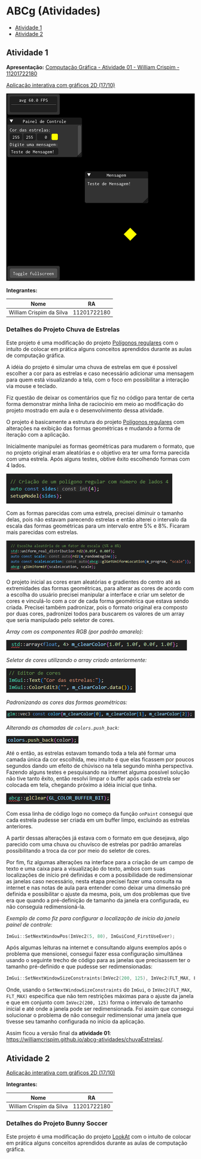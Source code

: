 # ABCg (Atividades)

* [Atividade 1](https://github.com/williamcrispim/abcg-atividades#atividade-1)
* [Atividade 2](https://github.com/williamcrispim/abcg-atividades#atividade-2)

## Atividade 1

**Apresentação:** [Computação Gráfica - Atividade 01 - William Crispim - 11201722180](https://docs.google.com/presentation/d/1K6EUfeZdftWrELGmf3bpBMwtQCsK9HI7Ro8I00ZQlZ8/edit?usp=sharing)

[Aplicação interativa com gráficos 2D (17/10)](https://williamcrispim.github.io/abcg-atividades/chuvaEstrelas/)

![Alt text](./screenshots/image-8.png)

**Integrantes:**

| Nome    | RA |
| -------- | ------- |
| William Crispim da Silva  | 11201722180    |

### Detalhes do Projeto Chuva de Estrelas

Este projeto é uma modificação do projeto [Polígonos regulares](https://hbatagelo.github.io/cg/regularpolygons.html) com o intuíto de colocar em prática alguns conceitos aprendidos durante as aulas de computação gráfica.

A idéia do projeto é simular uma chuva de estrelas em que é possível escolher a cor para as estrelas e caso necessário adicionar uma mensagem para quem está visualizando a tela, com o foco em possibilitar a interação via mouse e teclado.

Fiz questão de deixar os comentários que fiz no código para tentar de certa forma demonstrar minha linha de raciocínio em meio ao modificação do projeto mostrado em aula e o desenvolvimento dessa atividade.

O projeto é basicamente a estrutura do projeto [Polígonos regulares](https://hbatagelo.github.io/cg/regularpolygons.html) com alterações na exibição das formas geométricas e mudando a forma de iteração com a aplicação.

Inicialmente manipulei as formas geométricas para mudarem o formato, que no projeto original eram aleatórias e o objetivo era ter uma forma parecida com uma estrela. Após alguns testes, obtive êxito escolhendo formas com 4 lados.

![Alt text](./screenshots/image.png)

Com as formas parecidas com uma estrela, precisei diminuir o tamanho delas, pois não estavam parecendo estrelas e então alterei o intervalo da escala das formas geométricas para um intervalo entre 5% e 8%. Ficaram mais parecidas com estrelas.

![Alt text](./screenshots/image-1.png)

O projeto inicial as cores eram aleatórias e gradientes do centro até as extremidades das formas geométricas, para alterar as cores de acordo com a escolha do usuário precisei manipular a interface e criar um seletor de cores e vinculá-lo com a cor de cada forma geométrica que estava sendo criada. Precisei também padronizar, pois o formato original era composto por duas cores, padronizei todos para buscarem os valores de um array que seria manipulado pelo seletor de cores.

*Array com os componentes RGB (por padrão amarelo):*

![Alt text](./screenshots/image-2.png)

*Seletor de cores utilizando o array criado anteriormente:*

![Alt text](./screenshots/image-3.png)

*Padronizando as cores das formas geométricas:*

![Alt text](./screenshots/image-4.png)

*Alterando as chamadas de `colors.push_back`:*

![Alt text](./screenshots/image-7.png)

Até o então, as estrelas estavam tomando toda a tela até formar uma camada única da cor escolhida, meu intuíto é que elas ficassem por poucos segundos dando um efeito de chúvisco na tela segundo minha perspectiva. Fazendo alguns testes e pesquisando na internet alguma possível solução não tive tanto êxito, então resolvi limpar o buffer após cada estrela ser colocada em tela, chegando próximo a idéia inicial que tinha.

![Alt text](./screenshots/image-5.png)

Com essa linha de código logo no começo da função `onPaint` consegui que cada estrela pudesse ser criada em um buffer limpo, excluindo as estrelas anteriores.

A partir dessas alterações já estava com o formato em que desejava, algo parecido com uma chuva ou chuvísco de estrelas por padrão amarelas possibilitando a troca da cor por meio do seletor de cores.

Por fim, fiz algumas alterações na interface para a criação de um campo de texto e uma caixa para a visualização do texto, ambos com suas localizações de início pré definidas e com a possibilidade de redimensionar as janelas caso necessário, nesta etapa precisei fazer uma consulta na internet e nas notas de aula para entender como deixar uma dimensão pré definida e possibilitar o ajuste da mesma, pois, um dos problemas que tive era que quando a pré-definição de tamanho da janela era configurada, eu não conseguia redimensioná-la.

*Exemplo de como fiz para configurar a localização de início da janela painel de controle:*
```cpp
ImGui::SetNextWindowPos(ImVec2(5, 80), ImGuiCond_FirstUseEver);
```

Após algumas leituras na internet e consultando alguns exemplos após o problema que mensionei, consegui fazer essa configuração simultânea usando o seguinte trecho de código para as janelas que precisassem ter o tamanho pré-definido e que pudesse ser redimensionadas:

```cpp
ImGui::SetNextWindowSizeConstraints(ImVec2(200, 125), ImVec2(FLT_MAX, FLT_MAX));
```

Onde, usando o `SetNextWindowSizeConstraints` do `ImGui`, o `ImVec2(FLT_MAX, FLT_MAX)` especifica que não tem restrições máximas para o ajuste da janela e que em conjunto com `ImVec2(200, 125)` forma o intervalo de tamanho inicial e até onde a janela pode ser redimensionada. Foi assim que consegui solucionar o problema de não conseguir redimensionar uma janela que tivesse seu tamanho configurada no início da aplicação.

Assim ficou a versão final da **atividade 01**: https://williamcrispim.github.io/abcg-atividades/chuvaEstrelas/.

## Atividade 2

[Aplicação interativa com gráficos 2D (17/10)](https://williamcrispim.github.io/abcg-atividades/bunnySoccer/)

**Integrantes:**

| Nome    | RA |
| -------- | ------- |
| William Crispim da Silva  | 11201722180    |

### Detalhes do Projeto Bunny Soccer

Este projeto é uma modificação do projeto [LookAt](https://hbatagelo.github.io/cg/lookatproject.html) com o intuíto de colocar em prática alguns conceitos aprendidos durante as aulas de computação gráfica.
